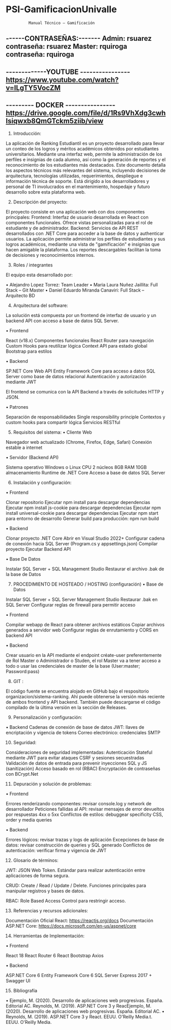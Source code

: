 # PSI-GamificacionUnivalle
              Manual Técnico – Gamificación

------CONTRASEÑAS:-------
Admin: rsuarez contraseña: rsuarez
Master: rquiroga  contraseña: rquiroga
----------------------------------------
-------------YOUTUBE ----------------
https://www.youtube.com/watch?v=ILgTY5VocZM
---------------------------------------
--------- DOCKER ----------------
https://drive.google.com/file/d/1Rs9VhXdg3cwhIsiqwxb8QmGTckm5ziib/view
----------------------------

1.	Introducción:

La aplicación de Ranking Estudiantil es un proyecto desarrollado para llevar un conteo de los logros y méritos académicos obtenidos por estudiantes universitarios. Mediante una interfaz web, permite la administración de los perfiles e insignias de cada alumno, así como la generación de reportes y el reconocimiento de los estudiantes más destacados. Este documento detalla los aspectos técnicos más relevantes del sistema, incluyendo decisiones de arquitectura, tecnologías utilizadas, requerimientos, despliegue e información técnica de soporte. Está dirigido a los desarrolladores y personal de TI involucrados en el mantenimiento, hospedaje y futuro desarrollo sobre esta plataforma web.

2.	Descripción del proyecto:

El proyecto consiste en una aplicación web con dos componentes principales: Frontend: Interfaz de usuario desarrollada en React con componentes funcionales. Ofrece vistas personalizadas para el rol de estudiante y de administrador.
Backend: Servicios de API REST desarrollados con .NET Core para acceder a la base de datos y authenticar usuarios. 
La aplicación permite administrar los perfiles de estudiantes y sus logros académicos, mediante una vista de "gamificación" e insignias que hacen amigable la plataforma. Los reportes descargables facilitan la toma de decisiones y reconocimientos internos.

3.	Roles / integrantes

El equipo esta desarrollado por:

•	Alejandro Lopez Torrez: Team Leader
•	Maria Laura Nuñez Jaillita: Full Stack – Git Master
•	Daniel Eduardo Miranda Canaviri: Full Stack – Arquitecto BD

4.	Arquitectura del software: 

La solución está compuesta por un frontend de interfaz de usuario y un backend API con acceso a base de datos SQL Server.

•	Frontend

React (v18.x) 
Componentes funcionales
React Router para navegación 
Custom Hooks para reutilizar lógica
Context API para estado global 
Bootstrap para estilos


•	Backend

SP.NET Core Web API 
Entity Framework Core para acceso a datos 
SQL Server como base de datos relacional 
Autenticación y autorización mediante JWT

El frontend se comunica con la API Backend a través de solicitudes HTTP y JSON.

•	Patrones

Separación de responsabilidades 
Single responsibility principle 
Contextos y custom hooks para compartir lógica 
Servicios RESTful


5.	Requisitos del sistema:
•	Cliente Web

Navegador web actualizado (Chrome, Firefox, Edge, Safari) 
Conexión estable a internet

•	Servidor (Backend API)

Sistema operativo Windows o Linux 
CPU 2 núcleos 
8GB RAM 10GB almacenamiento 
Runtime de .NET Core 
Acceso a base de datos SQL Server


6.	Instalación y configuración: 

•	Frontend

Clonar repositorio 
Ejecutar npm install para descargar dependencias 
Ejecutar npm install js-cookie para descargar dependencias
Ejecutar npm install universal-cookie para descargar dependencias
Ejecutar npm start para entorno de desarrollo 
Generar build para producción: npm run build

•	Backend

Clonar proyecto .NET Core 
Abrir en Visual Studio 2022+ 
Configurar cadena de conexión hacia SQL Server (Program.cs y appsettings.json)
Compilar proyecto Ejecutar Backend API

•	Base De Datos

Instalar SQL Server + SQL Management Studio 
Restaurar el archivo .bak de la base de Datos


7.	PROCEDIMIENTO DE HOSTEADO / HOSTING (configuración)
•	Base de Datos

Instalar SQL Server + SQL Server Management Studio 
Restaurar .bak en SQL Server
Configurar reglas de firewall para permitir acceso

•	Frontend

Compilar webapp de React para obtener archivos estáticos 
Copiar archivos generados a servidor web 
Configurar reglas de enrutamiento y CORS en backend API

•	      Backend

Crear usuario en la API mediante el endpoint créate-user preferentemente de Rol Master o Administrador o Studen, el rol Master va a tener acceso a todo o usar las credenciales de master de la base (User:master; Password:pass)



8.	GIT : 

El código fuente se encuentra alojado en GitHub bajo el respositorio organizacion/sistema-ranking. Ahí puede obtenerse la versión más reciente de ambos frontend y API backend. También puede descargarse el código compilado de la última versión en la sección de Releases.

9.	Personalización y configuración: 

•	Backend
Cadenas de conexión de base de datos 
JWT: llaves de encriptación y vigencia de tokens
Correo electrónico: credenciales SMTP

10.	Seguridad: 

Consideraciones de seguridad implementadas: 
Autenticación Stateful mediante JWT para evitar ataques CSRF y sesiones secuestradas 
Validación de datos de entrada para prevenir inyecciones SQL y JS (sanitización) Acceso basado en rol (RBAC) 
Encryptación de contraseñas con BCrypt.Net

11.	Depuración y solución de problemas: 

•	Frontend

Errores renderizando componentes: revisar console.log y network de desarrollador 
Peticiones fallidas al API: revisar mensajes de error devueltos por respuestas 4xx o 5xx 
Conflictos de estilos: debuggear specificity CSS, order y media queries

•	Backend

Errores lógicos: revisar trazas y logs de aplicación 
Excepciones de base de datos: revisar construcción de queries y SQL generado Conflictos de autenticación: verificar firma y vigencia de JWT

12.	Glosario de términos: 

JWT: JSON Web Token. Estándar para realizar autenticación entre aplicaciones de forma segura. 

CRUD: Create / Read / Update / Delete. Funciones principales para manipular registros y bases de datos. 

RBAC: Role Based Access Control para restringir acceso.

13.	Referencias y recursos adicionales: 

Documentación Oficial React: https://reactjs.org/docs 
Documentación ASP.NET Core: https://docs.microsoft.com/en-us/aspnet/core



14.	Herramientas de Implementación:

•	Frontend

React 18 
React Router 6 
React Bootstrap 
Axios

•	Backend

ASP.NET Core 6 
Entity Framework Core 6 
SQL Server Express 2017 +
Swagger UI

15.	Bibliografía

•	Ejemplo, M. (2020). Desarrollo de aplicaciones web progresivas. España. Editorial AC. Reynolds, M. (2019). ASP.NET Core 3 y ReacEjemplo, M. (2020). Desarrollo de aplicaciones web progresivas. España. Editorial AC. 
•	Reynolds, M. (2019). ASP.NET Core 3 y React. EEUU. O'Reilly Media.t. EEUU. O'Reilly Media.



